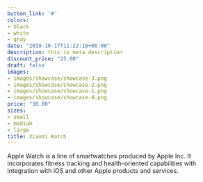 ```yaml
---
button_link: '#'
colors:
- black
- white
- gray
date: "2019-10-17T11:22:16+06:00"
description: this is meta description
discount_price: "25.00"
draft: false
images:
- images/showcase/showcase-3.png
- images/showcase/showcase-2.png
- images/showcase/showcase-1.png
- images/showcase/showcase-4.png
price: "30.00"
sizes:
- small
- medium
- large
title: Xiaomi Watch
---
```


Apple Watch is a line of smartwatches produced by Apple Inc. It incorporates fitness tracking and health-oriented capabilities with integration with iOS and other Apple products and services.
